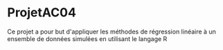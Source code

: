 # ProjetAC04

Ce projet a pour but d'appliquer les méthodes de régression linéaire à un ensemble de données simulées en utilisant le langage R
